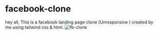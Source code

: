 # facebook-clone
hey all,
This is a facebook landing page clone (Unresponsive ) created by me using tailwind css & html.
![fb-clone](https://user-images.githubusercontent.com/84692375/225901354-9c640a78-f199-4c98-8e09-8c55f1fedbee.png)
